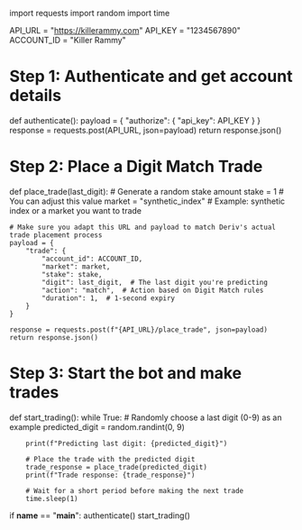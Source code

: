 import requests
import random
import time

API_URL = "https://killerammy.com"
API_KEY = "1234567890"
ACCOUNT_ID = "Killer Rammy"

# Step 1: Authenticate and get account details
def authenticate():
    payload = {
        "authorize": {
            "api_key": API_KEY
        }
    }
    response = requests.post(API_URL, json=payload)
    return response.json()

# Step 2: Place a Digit Match Trade
def place_trade(last_digit):
    # Generate a random stake amount
    stake = 1  # You can adjust this value
    market = "synthetic_index"  # Example: synthetic index or a market you want to trade
    
    # Make sure you adapt this URL and payload to match Deriv's actual trade placement process
    payload = {
        "trade": {
            "account_id": ACCOUNT_ID,
            "market": market,
            "stake": stake,
            "digit": last_digit,  # The last digit you're predicting
            "action": "match",  # Action based on Digit Match rules
            "duration": 1,  # 1-second expiry
        }
    }
    
    response = requests.post(f"{API_URL}/place_trade", json=payload)
    return response.json()

# Step 3: Start the bot and make trades
def start_trading():
    while True:
        # Randomly choose a last digit (0-9) as an example
        predicted_digit = random.randint(0, 9)
        
        print(f"Predicting last digit: {predicted_digit}")
        
        # Place the trade with the predicted digit
        trade_response = place_trade(predicted_digit)
        print(f"Trade response: {trade_response}")
        
        # Wait for a short period before making the next trade
        time.sleep(1)

if __name__ == "__main__":
    authenticate()
    start_trading()
